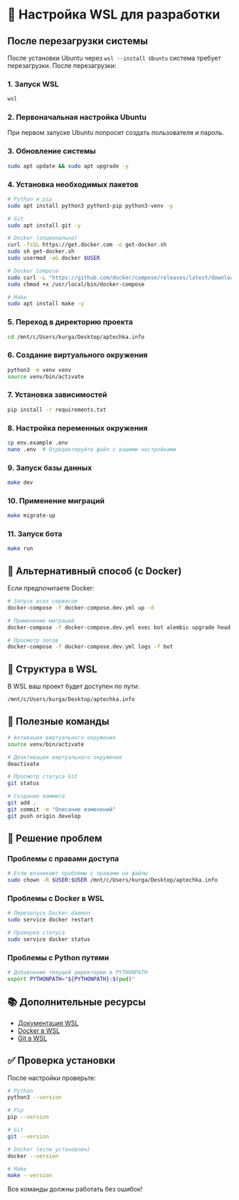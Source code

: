 # 🐧 Настройка WSL для разработки

## После перезагрузки системы

После установки Ubuntu через `wsl --install Ubuntu` система требует перезагрузки. После перезагрузки:

### 1. Запуск WSL
```bash
wsl
```

### 2. Первоначальная настройка Ubuntu
При первом запуске Ubuntu попросит создать пользователя и пароль.

### 3. Обновление системы
```bash
sudo apt update && sudo apt upgrade -y
```

### 4. Установка необходимых пакетов
```bash
# Python и pip
sudo apt install python3 python3-pip python3-venv -y

# Git
sudo apt install git -y

# Docker (опционально)
curl -fsSL https://get.docker.com -o get-docker.sh
sudo sh get-docker.sh
sudo usermod -aG docker $USER

# Docker Compose
sudo curl -L "https://github.com/docker/compose/releases/latest/download/docker-compose-$(uname -s)-$(uname -m)" -o /usr/local/bin/docker-compose
sudo chmod +x /usr/local/bin/docker-compose

# Make
sudo apt install make -y
```

### 5. Переход в директорию проекта
```bash
cd /mnt/c/Users/kurga/Desktop/aptechka.info
```

### 6. Создание виртуального окружения
```bash
python3 -m venv venv
source venv/bin/activate
```

### 7. Установка зависимостей
```bash
pip install -r requirements.txt
```

### 8. Настройка переменных окружения
```bash
cp env.example .env
nano .env  # Отредактируйте файл с вашими настройками
```

### 9. Запуск базы данных
```bash
make dev
```

### 10. Применение миграций
```bash
make migrate-up
```

### 11. Запуск бота
```bash
make run
```

## 🚀 Альтернативный способ (с Docker)

Если предпочитаете Docker:

```bash
# Запуск всех сервисов
docker-compose -f docker-compose.dev.yml up -d

# Применение миграций
docker-compose -f docker-compose.dev.yml exec bot alembic upgrade head

# Просмотр логов
docker-compose -f docker-compose.dev.yml logs -f bot
```

## 📁 Структура в WSL

В WSL ваш проект будет доступен по пути:
```
/mnt/c/Users/kurga/Desktop/aptechka.info
```

## 🔧 Полезные команды

```bash
# Активация виртуального окружения
source venv/bin/activate

# Деактивация виртуального окружения
deactivate

# Просмотр статуса Git
git status

# Создание коммита
git add .
git commit -m "Описание изменений"
git push origin develop
```

## 🐛 Решение проблем

### Проблемы с правами доступа
```bash
# Если возникают проблемы с правами на файлы
sudo chown -R $USER:$USER /mnt/c/Users/kurga/Desktop/aptechka.info
```

### Проблемы с Docker в WSL
```bash
# Перезапуск Docker daemon
sudo service docker restart

# Проверка статуса
sudo service docker status
```

### Проблемы с Python путями
```bash
# Добавление текущей директории в PYTHONPATH
export PYTHONPATH="${PYTHONPATH}:$(pwd)"
```

## 📚 Дополнительные ресурсы

- [Документация WSL](https://docs.microsoft.com/en-us/windows/wsl/)
- [Docker в WSL](https://docs.docker.com/desktop/wsl/)
- [Git в WSL](https://docs.github.com/en/github/getting-started-with-github/quickstart)

## ✅ Проверка установки

После настройки проверьте:

```bash
# Python
python3 --version

# Pip
pip --version

# Git
git --version

# Docker (если установлен)
docker --version

# Make
make --version
```

Все команды должны работать без ошибок!
